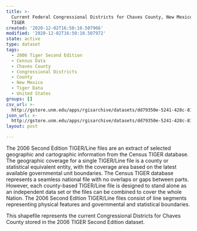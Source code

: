 ```yaml
---
title: >-
  Current Federal Congressional Districts for Chaves County, New Mexico, 2006se
  TIGER
created: '2020-12-02T16:50:10.507966'
modified: '2020-12-02T16:50:10.507972'
state: active
type: dataset
tags:
  - 2006 Tiger Second Edition
  - Census Data
  - Chaves County
  - Congressional Districts
  - County
  - New Mexico
  - Tiger Data
  - United States
groups: []
csv_url: >-
  http://gstore.unm.edu/apps/rgisarchive/datasets/dd79350e-5241-428c-816b-e5f62d4923e3/tgr2006se_chav_cdcu.derived.csv
json_url: >-
  http://gstore.unm.edu/apps/rgisarchive/datasets/dd79350e-5241-428c-816b-e5f62d4923e3/tgr2006se_chav_cdcu.derived.json
layout: post

---
```

The 2006 Second Edition TIGER/Line files are an extract of selected geographic and cartographic information from the Census TIGER database.  The geographic coverage for a single TIGER/Line file is a county or statistical equivalent entity, with the coverage area based on the latest available governmental unit boundaries. The Census TIGER database represents a seamless national file with no overlaps or gaps between parts.  However, each county-based TIGER/Line file is designed to stand alone as an independent data set or the files can be combined to cover the whole Nation.  The 2006 Second Edition  TIGER/Line files consist of line segments representing physical features and governmental and statistical boundaries.  

This shapefile represents the current Congressional Districts for Chaves County stored in the 2006 TIGER Second Edition dataset.
